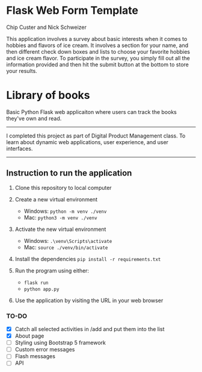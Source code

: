 # Flask Web Form Template

Chip Custer and Nick Schweizer

This application involves a survey about basic interests when it comes to hobbies and flavors of ice cream. It involves a section for your name, and then different check down boxes and lists to choose your favorite hobbies and ice cream flavor. To participate in the survey, you simply fill out all the information provided and then hit the submit button at the bottom to store your results.

# Library of books

Basic Python Flask web applicaiton where users can track the books they've own and read.

---

I completed this project as part of Digital Product Management class. To learn about dynamic web applications, user experience, and user interfaces.

---

## Instruction to run the application

1. Clone this repository to local computer

2. Create a new virtual environment

   - Windows: `python -m venv ./venv`
   - Mac: `python3 -m venv ./venv`

3. Activate the new virtual environment

   - Windows: `.\venv\Scripts\activate`
   - Mac: `source ./venv/bin/activate`

4. Install the dependencies `pip install -r requirements.txt`

5. Run the program using either:

   - `flask run`
   - `python app.py`

6. Use the application by visiting the URL in your web browser

### TO-DO

- [X] Catch all selected activities in /add and put them into the list
- [X] About page
- [ ] Styling using Bootstrap 5 framework
- [ ] Custom error messages
- [ ] Flash messages
- [ ] API
